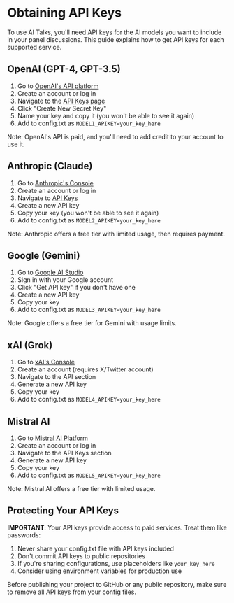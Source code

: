 # Obtaining API Keys

To use AI Talks, you'll need API keys for the AI models you want to include in your panel discussions. This guide explains how to get API keys for each supported service.

## OpenAI (GPT-4, GPT-3.5)

1. Go to [OpenAI's API platform](https://platform.openai.com/signup)
2. Create an account or log in
3. Navigate to the [API Keys page](https://platform.openai.com/api-keys)
4. Click "Create New Secret Key"
5. Name your key and copy it (you won't be able to see it again)
6. Add to config.txt as `MODEL1_APIKEY=your_key_here`

Note: OpenAI's API is paid, and you'll need to add credit to your account to use it.

## Anthropic (Claude)

1. Go to [Anthropic's Console](https://console.anthropic.com/)
2. Create an account or log in
3. Navigate to [API Keys](https://console.anthropic.com/settings/keys)
4. Create a new API key
5. Copy your key (you won't be able to see it again)
6. Add to config.txt as `MODEL2_APIKEY=your_key_here`

Note: Anthropic offers a free tier with limited usage, then requires payment.

## Google (Gemini)

1. Go to [Google AI Studio](https://makersuite.google.com/app/apikey)
2. Sign in with your Google account
3. Click "Get API key" if you don't have one
4. Create a new API key
5. Copy your key
6. Add to config.txt as `MODEL3_APIKEY=your_key_here`

Note: Google offers a free tier for Gemini with usage limits.

## xAI (Grok)

1. Go to [xAI's Console](https://console.x.ai/)
2. Create an account (requires X/Twitter account)
3. Navigate to the API section
4. Generate a new API key
5. Copy your key
6. Add to config.txt as `MODEL4_APIKEY=your_key_here`

## Mistral AI

1. Go to [Mistral AI Platform](https://console.mistral.ai/)
2. Create an account or log in
3. Navigate to the API Keys section
4. Generate a new API key
5. Copy your key
6. Add to config.txt as `MODEL5_APIKEY=your_key_here`

Note: Mistral AI offers a free tier with limited usage.

## Protecting Your API Keys

**IMPORTANT**: Your API keys provide access to paid services. Treat them like passwords:

1. Never share your config.txt file with API keys included
2. Don't commit API keys to public repositories
3. If you're sharing configurations, use placeholders like `your_key_here`
4. Consider using environment variables for production use

Before publishing your project to GitHub or any public repository, make sure to remove all API keys from your config files.